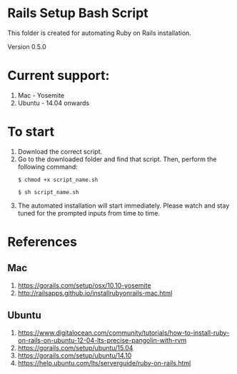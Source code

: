 # Rails Setup Bash Script
This folder is created for automating Ruby on Rails installation.

Version 0.5.0

# Current support:
1. Mac - Yosemite
2. Ubuntu - 14.04 onwards

# To start
1. Download the correct script.
2. Go to the downloaded folder and find that script. Then, perform the following command:
	```
	$ chmod +x script_name.sh
	
	$ sh script_name.sh 
	```
3. The automated installation will start immediately. Please watch and stay tuned for the prompted inputs from time to time.


# References
## Mac
1. https://gorails.com/setup/osx/10.10-yosemite
2. http://railsapps.github.io/installrubyonrails-mac.html

## Ubuntu
1. https://www.digitalocean.com/community/tutorials/how-to-install-ruby-on-rails-on-ubuntu-12-04-lts-precise-pangolin-with-rvm
2. https://gorails.com/setup/ubuntu/15.04
3. https://gorails.com/setup/ubuntu/14.10
4. https://help.ubuntu.com/lts/serverguide/ruby-on-rails.html
